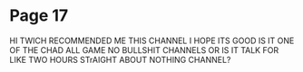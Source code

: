 # Page 17

HI TWICH RECOMMENDED ME THIS CHANNEL I HOPE ITS GOOD IS IT ONE OF THE CHAD ALL GAME NO BULLSHIT CHANNELS OR IS IT TALK FOR LIKE TWO HOURS STrAIGHT ABOUT NOTHING CHANNEL?

